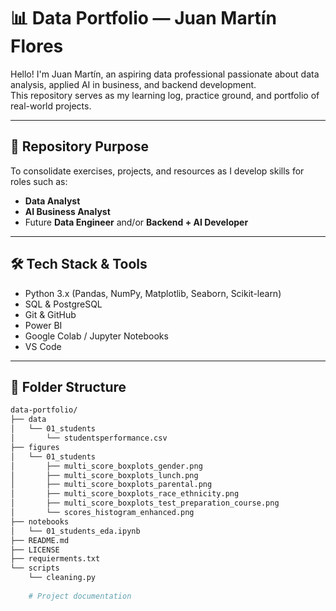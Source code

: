 # 📊 Data Portfolio — Juan Martín Flores

Hello! I'm Juan Martín, an aspiring data professional passionate about data analysis, applied AI in business, and backend development.  
This repository serves as my learning log, practice ground, and portfolio of real-world projects.

---

## 🎯 Repository Purpose

To consolidate exercises, projects, and resources as I develop skills for roles such as:

- **Data Analyst**
- **AI Business Analyst**
- Future **Data Engineer** and/or **Backend + AI Developer**

---

## 🛠️ Tech Stack & Tools

- Python 3.x (Pandas, NumPy, Matplotlib, Seaborn, Scikit-learn)
- SQL & PostgreSQL
- Git & GitHub
- Power BI
- Google Colab / Jupyter Notebooks
- VS Code

---

## 📁 Folder Structure


```bash
data-portfolio/
├── data
│   └── 01_students
│       └── studentsperformance.csv
├── figures
│   └── 01_students
│       ├── multi_score_boxplots_gender.png
│       ├── multi_score_boxplots_lunch.png
│       ├── multi_score_boxplots_parental.png
│       ├── multi_score_boxplots_race_ethnicity.png
│       ├── multi_score_boxplots_test_preparation_course.png
│       └── scores_histogram_enhanced.png
├── notebooks
│   └── 01_students_eda.ipynb
├── README.md
├── LICENSE
├── requierments.txt
└── scripts
    └── cleaning.py                     
    
    # Project documentation